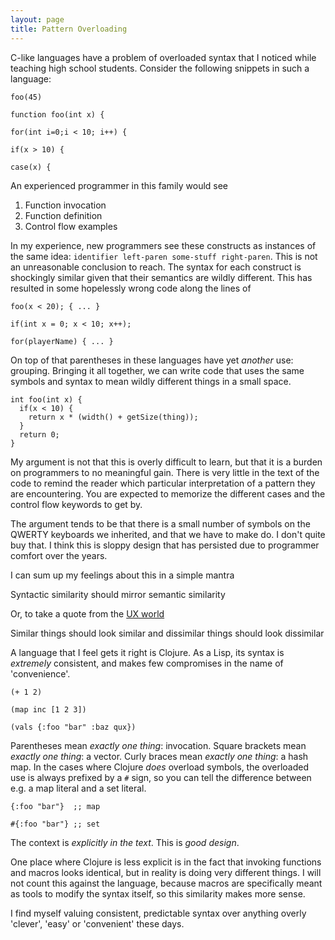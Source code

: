 ```yaml
---
layout: page
title: Pattern Overloading
--- 
```


C-like languages have a problem of overloaded syntax that I noticed while teaching high school students. Consider the following snippets in such a language:

    foo(45)
    
    function foo(int x) {
    
    for(int i=0;i < 10; i++) {
    
    if(x > 10) {
    
    case(x) {

An experienced programmer in this family would see

1. Function invocation
2. Function definition
3. Control flow examples

In my experience, new programmers see these constructs as instances of the same idea: `identifier left-paren some-stuff right-paren`. This is not an unreasonable conclusion to reach. The syntax for each construct is shockingly similar given that their semantics are wildly different. This has resulted in some hopelessly wrong code along the lines of

    foo(x < 20); { ... }
    
    if(int x = 0; x < 10; x++);

    for(playerName) { ... }
    
On top of that parentheses in these languages have yet *another* use: grouping. Bringing it all together, we can write code that uses the same symbols and syntax to mean wildly different things in a small space.

    int foo(int x) {
      if(x < 10) {
        return x * (width() + getSize(thing));
      }
      return 0;
    }

My argument is not that this is overly difficult to learn, but that it is a burden on programmers to no meaningful gain. There is very little in the text of the code to remind the reader which particular interpretation of a pattern they are encountering. You are expected to memorize the different cases and the control flow keywords to get by.

The argument tends to be that there is a small number of symbols on the QWERTY keyboards we inherited, and that we have to make do. I don't quite buy that. I think this is sloppy design that has persisted due to programmer comfort over the years.

I can sum up my feelings about this in a simple mantra

<aside> Syntactic similarity should mirror semantic similarity </aside>

Or, to take a quote from the [UX world](https://userexperiences.co/clarity-in-the-details-design-ui-with-more-dimensions-ae1fa1473863)

<aside> Similar things should look similar and dissimilar things should look dissimilar </aside>

A language that I feel gets it right is Clojure. As a Lisp, its syntax is *extremely* consistent, and makes few compromises in the name of 'convenience'.

    (+ 1 2)
    
    (map inc [1 2 3])
    
    (vals {:foo "bar" :baz qux})
    
Parentheses mean *exactly one thing*: invocation. Square brackets mean *exactly one thing*: a vector. Curly braces mean *exactly one thing*: a hash map. In the cases where Clojure *does* overload symbols, the overloaded use is always prefixed by a `#` sign, so you can tell the difference between e.g. a map literal and a set literal.

    {:foo "bar"}  ;; map
    
    #{:foo "bar"} ;; set

The context is *explicitly in the text*. This is *good design*.

One place where Clojure is less explicit is in the fact that invoking functions and macros looks identical, but in reality is doing very different things. I will not count this against the language, because macros are specifically meant as tools to modify the syntax itself, so this similarity makes more sense.

I find myself valuing consistent, predictable syntax over anything overly 'clever', 'easy' or 'convenient' these days.